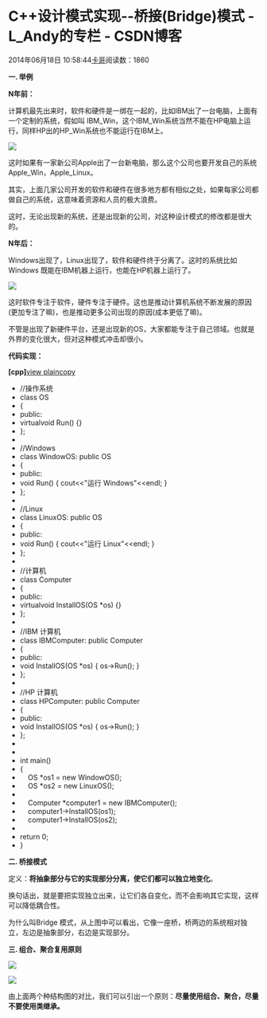 # C++设计模式实现--桥接(Bridge)模式 - L_Andy的专栏 - CSDN博客

2014年06月18日 10:58:44[卡哥](https://me.csdn.net/L_Andy)阅读数：1860


**一. 举例**

**N年前：**

计算机最先出来时，软件和硬件是一绑在一起的，比如IBM出了一台电脑，上面有一个定制的系统，假如叫 IBM_Win，这个IBM_Win系统当然不能在HP电脑上运行，同样HP出的HP_Win系统也不能运行在IBM上。

![](https://img-my.csdn.net/uploads/201205/08/1336459191_7245.jpg)

这时如果有一家新公司Apple出了一台新电脑，那么这个公司也要开发自己的系统 Apple_Win，Apple_Linux。

其实，上面几家公司开发的软件和硬件在很多地方都有相似之处，如果每家公司都做自己的系统，这意味着资源和人员的极大浪费。

这时，无论出现新的系统，还是出现新的公司，对这种设计模式的修改都是很大的。

**N年后：**

Windows出现了，Linux出现了，软件和硬件终于分离了。这时的系统比如 Windows 既能在IBM机器上运行，也能在HP机器上运行了。

![](https://img-my.csdn.net/uploads/201205/08/1336459183_3506.jpg)

这时软件专注于软件，硬件专注于硬件。这也是推动计算机系统不断发展的原因(更加专注了嘛)，也是推动更多公司出现的原因(成本更低了嘛)。

不管是出现了新硬件平台，还是出现新的OS，大家都能专注于自己领域。也就是外界的变化很大，但对这种模式冲击却很小。

**代码实现：**


**[cpp]**[view
 plain](http://blog.csdn.net/lwbeyond/article/details/7546155#)[copy](http://blog.csdn.net/lwbeyond/article/details/7546155#)

- //操作系统
- class OS    
- {    
- public:    
- virtualvoid Run() {}    
- };  
- 
- //Windows
- class WindowOS: public OS    
- {  
- public:  
- void Run() { cout<<"运行 Windows"<<endl; }     
- };  
- 
- //Linux
- class LinuxOS: public OS    
- {  
- public:  
- void Run() { cout<<"运行 Linux"<<endl; }     
- };  
- 
- //计算机
- class Computer    
- {  
- public:  
- virtualvoid InstallOS(OS *os) {}    
- };  
- 
- //IBM 计算机
- class IBMComputer: public Computer    
- {  
- public:  
- void InstallOS(OS *os) { os->Run(); }    
- };  
- 
- //HP 计算机
- class HPComputer: public Computer    
- {  
- public:  
- void InstallOS(OS *os) { os->Run(); }    
- };    
- 
- 
- int main()    
- {    
-     OS *os1 = new WindowOS();  
-     OS *os2 = new LinuxOS();  
- 
-     Computer *computer1 = new IBMComputer();  
-     computer1->InstallOS(os1);  
-     computer1->InstallOS(os2);  
- 
- return 0;  
- }  

**二. 桥接模式**

定义：**将抽象部分与它的实现部分分离，使它们都可以独立地变化**。

换句话出，就是要把实现独立出来，让它们各自变化，而不会影响其它实现，这样可以降低耦合性。

为什么叫Bridge 模式，从上图中可以看出，它像一座桥，桥两边的系统相对独立，左边是抽象部分，右边是实现部分。

**三. 组合、聚合复用原则**

![](https://img-my.csdn.net/uploads/201205/08/1336459191_7245.jpg)

![](https://img-my.csdn.net/uploads/201205/08/1336459183_3506.jpg)

由上面两个种结构图的对比，我们可以引出一个原则：**尽量使用组合、聚合，尽量不要使用类继承。**

